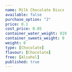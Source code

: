 ```yaml
---
name: Milk Chocolate Discs
available: false
purchase_option: "2"
price: 0.1
cost_price: 0.05
container_water_weight: 919
container_sweets_weight: 0
weight: 0
type: [Chocolate]
flavour: [Chocolate]
free: [Alcohol]
published: true
---
```

